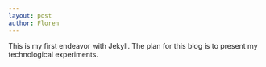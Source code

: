 ```yaml
---
layout: post
author: Floren
---
```

This is my first endeavor with Jekyll. The plan for this blog is to present my technological experiments.
